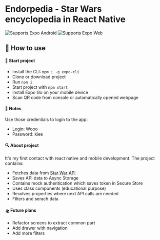# Endorpedia - Star Wars encyclopedia in React Native

<p>
  <!-- Android -->
  <img alt="Supports Expo Android" longdesc="Supports Expo Android" src="https://img.shields.io/badge/Android-4630EB.svg?style=flat-square&logo=ANDROID&labelColor=A4C639&logoColor=fff" />
  <!-- Web -->
  <img alt="Supports Expo Web" longdesc="Supports Expo Web" src="https://img.shields.io/badge/web-4630EB.svg?style=flat-square&logo=GOOGLE-CHROME&labelColor=4285F4&logoColor=fff" />
</p>

## 🚀 How to use

#### 🛫 Start project

- Install the CLI: `npm i -g expo-cli`
- Clone or download project
- Run `npm i`
- Start project with `npm start`
- Install Expo Go on your mobile device
- Scan QR code from console or automatically opened webpage

#### 📝 Notes

Use those credentials to login to the app:

- Login: Wooo
- Password: kiee

#### 🔍 About project

It's my first contact with react native and mobile development. The project contains:

- Fetches data from [Star War API](https://swapi.dev/)
- Saves API data to Async Storage
- Contains mock authentication which saves token in Secure Store
- Uses class components (educational purpose)
- Resolves properties where next API calls are needed
- Filters and serach data

#### 🛸 Future plans

- Refactor screens to extract common part
- Add drawer with navigation
- Add more filters
